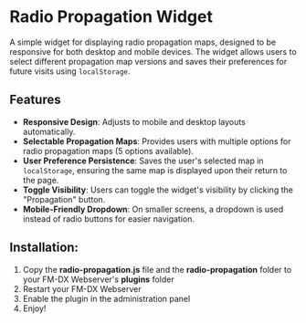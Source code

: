 # Radio Propagation Widget

A simple widget for displaying radio propagation maps, designed to be responsive for both desktop and mobile devices. The widget allows users to select different propagation map versions and saves their preferences for future visits using `localStorage`.

## Features

- **Responsive Design**: Adjusts to mobile and desktop layouts automatically.
- **Selectable Propagation Maps**: Provides users with multiple options for radio propagation maps (5 options available).
- **User Preference Persistence**: Saves the user's selected map in `localStorage`, ensuring the same map is displayed upon their return to the page.
- **Toggle Visibility**: Users can toggle the widget's visibility by clicking the "Propagation" button.
- **Mobile-Friendly Dropdown**: On smaller screens, a dropdown is used instead of radio buttons for easier navigation.



## Installation:
1. Copy the **radio-propagation.js** file and the **radio-propagation** folder to your FM-DX Webserver's **plugins** folder
2. Restart your FM-DX Webserver
3. Enable the plugin in the administration panel
4. Enjoy!

